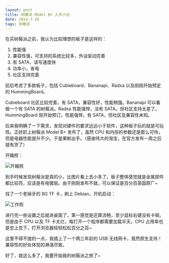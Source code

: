 ```yaml
---
layout: post
title: 树莓派 Model B+ 入手小记
date: 2014-7-28
tags: 树莓派
---
```



在买树莓派之前，我认为比较理想的板子是这样的：

1. 性能强
2. 兼容性强，可支持的系统比较多，外设驱动完善
3. 有 SATA，读写速度快
4. 功率小，省电
5. 社区支持完善

前后考虑了多款板子，包括 Cubieboard、Bananapi、Radxa 以及刚刚开始预定的 HummingBoard。

Cubieboard 社区比较完善，有 SATA，兼容性好，性能稍强。Bananapi 可以看做一个有 SATA 的树莓派。Radxa 性能强悍，没有 SATA，但社区支持太差了。HummingBoard 刚开始预订，性能强悍，有 SATA，但社区及兼容性未知。

后来我明确了一下需求，发现对硬件的要求远远小于软件，这种板子玩的就是可玩性。正好赶上树莓派 Model B+ 发布了，虽然 CPU 和内存的参数还是那么可怜，但是电器性能提升不少。于是果断出手。（感谢伟大的淘宝，在官方发布一周之后就有货了）

开箱照：

![开箱照](https://z_blog.oss-cn-hangzhou.aliyuncs.com/blog/IMG_0735.JPG?x-oss-process=style/jpg)

到手时候发现树莓派是真的小，比图片看上去小多了。板子整体感觉就是金属部件都比较亮，应该是有电镀层。由于刚刚发布不就，可以保证是百分百英国原厂~

找了一个老掉牙的 8G TF 卡，刷上 Debian，开机启动：

![工作照](https://z_blog.oss-cn-hangzhou.aliyuncs.com/blog/IMG_0737.JPG?x-oss-process=style/jpg)

进行完一些设置之后就进桌面了，第一感觉是还算流畅，至少鼠标右键没有卡顿。但是由于 CPU 以及 TF 卡太烂，每打开一个程序都需要加载半天。CPU 占用率也是忽上忽下，打开浏览器轻轻松松百分之百~

这里不得不提的一点，我插上了一个两三年前的 USB 无线网卡，竟然原生支持！兼容性的好处体现的淋漓尽致。

好了，就这么多了，我要开始我的树莓派之旅了~